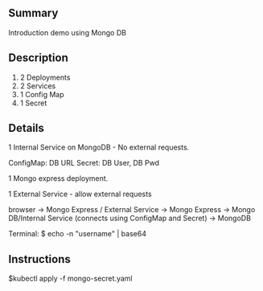 ## Summary 
Introduction demo using Mongo DB

## Description

1. 2 Deployments
2. 2 Services
3. 1 Config Map
4. 1 Secret

## Details

1 Internal Service on MongoDB - No external requests.

ConfigMap: DB URL
Secret: DB User, DB Pwd

1 Mongo express deployment.

1 External Service - allow external requests

browser -> Mongo Express / External Service -> Mongo Express -> Mongo DB/Internal Service (connects using ConfigMap and Secret) -> MongoDB 

Terminal: $ echo -n "username" | base64

## Instructions

$kubectl apply -f mongo-secret.yaml

